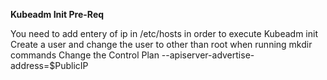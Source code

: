 **Kubeadm Init Pre-Req**

You need to add entery of ip in /etc/hosts in order to execute Kubeadm init
Create a user and change the user to other than root when running mkdir commands
Change the Control Plan --apiserver-advertise-address=$PublicIP
